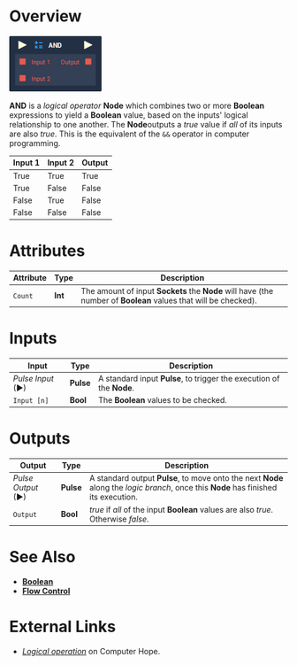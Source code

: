 # Overview

![The And Node.](../../../.gitbook/assets/node-and.png)

**AND** is a *logical operator* **Node** which combines two or more **Boolean** expressions to yield a **Boolean** value, based on the inputs' logical relationship to one another. The **Node**outputs a *true* value if *all* of its inputs are also *true*. This is the equivalent of the `&&` operator in computer programming.

| Input 1 | Input 2 | Output |
| :--- | :--- | :--- |
| True | True | True |
| True | False | False |
| False | True | False |
| False | False | False |

# Attributes

|Attribute|Type|Description|
|---|---|---|
|`Count`|**Int**|The amount of input **Sockets** the **Node** will have (the number of **Boolean** values that will be checked).|

# Inputs

|Input|Type|Description|
|---|---|---|
|*Pulse Input* (►)|**Pulse**|A standard input **Pulse**, to trigger the execution of the **Node**.|
|`Input [n]`|**Bool**|The **Boolean** values to be checked.|

# Outputs

|Output|Type|Description|
|---|---|---|
|*Pulse Output* (►)|**Pulse**|A standard output **Pulse**, to move onto the next **Node** along the *logic branch*, once this **Node** has finished its execution.|
|`Output`|**Bool**|*true* if *all* of the input **Boolean** values are also *true*. Otherwise *false*.|

# See Also
- [**Boolean**](README.md)
- [**Flow Control**](../../flow-control/README.md)

# External Links
- [*Logical operation*](https://www.computerhope.com/jargon/l/logioper.htm) on Computer Hope.